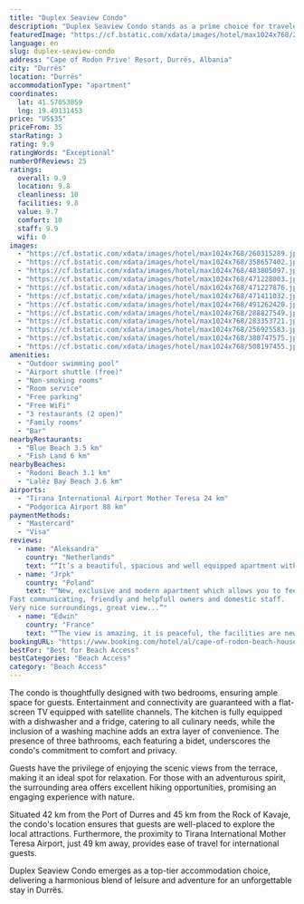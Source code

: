 ```yaml
---
title: "Duplex Seaview Condo"
description: "Duplex Seaview Condo stands as a prime choice for travelers seeking a blend of comfort and convenience in Durrës."
featuredImage: "https://cf.bstatic.com/xdata/images/hotel/max1024x768/260315289.jpg?k=7101afb0217ad0f6668ab38433ccf51c2895246d736c72b5e3a74d7deae36511&o=&hp=1"
language: en
slug: duplex-seaview-condo
address: "Cape of Rodon Prive' Resort, Durrës, Albania"
city: "Durrës"
location: "Durrës"
accommodationType: "apartment"
coordinates:
  lat: 41.57053859
  lng: 19.49131453
price: "US$35"
priceFrom: 35
starRating: 3
rating: 9.9
ratingWords: "Exceptional"
numberOfReviews: 25
ratings:
  overall: 9.9
  location: 9.8
  cleanliness: 10
  facilities: 9.8
  value: 9.7
  comfort: 10
  staff: 9.9
  wifi: 0
images:
  - "https://cf.bstatic.com/xdata/images/hotel/max1024x768/260315289.jpg?k=7101afb0217ad0f6668ab38433ccf51c2895246d736c72b5e3a74d7deae36511&o=&hp=1"
  - "https://cf.bstatic.com/xdata/images/hotel/max1024x768/358657402.jpg?k=d0c763baccbead4e2a53ed15d7f94777a0adcd92bbf758039ea712086f9a091e&o=&hp=1"
  - "https://cf.bstatic.com/xdata/images/hotel/max1024x768/483805097.jpg?k=9afeb2328204fab9c87d16f04f1ff991074005e14c5de9b5fd140b5ed4a6cef8&o=&hp=1"
  - "https://cf.bstatic.com/xdata/images/hotel/max1024x768/471228003.jpg?k=b49fc000fb272a8e9d50308b7fed5bd50ccd6408f5867d759db1682c73e9942c&o=&hp=1"
  - "https://cf.bstatic.com/xdata/images/hotel/max1024x768/471227876.jpg?k=0734479e75e6ed797aa1e4b930aa3237e19c51e6618193490c94e068fa3adb35&o=&hp=1"
  - "https://cf.bstatic.com/xdata/images/hotel/max1024x768/471411032.jpg?k=acbe013f229a316121b9f1aa282c1244d638f73283ff819f30721e63770c5f81&o=&hp=1"
  - "https://cf.bstatic.com/xdata/images/hotel/max1024x768/491262420.jpg?k=056df8b2ef59b842a422d2745d40af1e462773a09ddceec5bc882e82c3fb72d5&o=&hp=1"
  - "https://cf.bstatic.com/xdata/images/hotel/max1024x768/288827549.jpg?k=fa6d0ff9d5664654251c7a41970060554ed15db20b4823ee4988f37163f95c44&o=&hp=1"
  - "https://cf.bstatic.com/xdata/images/hotel/max1024x768/283353721.jpg?k=9bc415f1493fca2dc3c079859ecb589517b98dd0152e75ad7b5c31cd80043746&o=&hp=1"
  - "https://cf.bstatic.com/xdata/images/hotel/max1024x768/256925583.jpg?k=5ec433ea8080c8379683c5d226788bd941c882e09cf5547dd1e6a331000999eb&o=&hp=1"
  - "https://cf.bstatic.com/xdata/images/hotel/max1024x768/380747575.jpg?k=d1e139aba3436d44c1b9cfe0f4e0e3336d522e9d43d6c715587a7c2f06021388&o=&hp=1"
  - "https://cf.bstatic.com/xdata/images/hotel/max1024x768/508197455.jpg?k=7ea964780f74db8994aa07a58768dc47e68b5c3711c54d946b5d12e8327bbb65&o=&hp=1"
amenities:
  - "Outdoor swimming pool"
  - "Airport shuttle (free)"
  - "Non-smoking rooms"
  - "Room service"
  - "Free parking"
  - "Free WiFi"
  - "3 restaurants (2 open)"
  - "Family rooms"
  - "Bar"
nearbyRestaurants:
  - "Blue Beach 3.5 km"
  - "Fish Land 6 km"
nearbyBeaches:
  - "Rodoni Beach 3.1 km"
  - "Lalëz Bay Beach 3.6 km"
airports:
  - "Tirana International Airport Mother Teresa 24 km"
  - "Podgorica Airport 88 km"
paymentMethods:
  - "Mastercard"
  - "Visa"
reviews:
  - name: "Aleksandra"
    country: "Netherlands"
    text: "“It’s a beautiful, spacious and well equipped apartment with a great sea view. It’s located in a very peaceful area (so keep that in mind when you are looking for crowds and parties). Some very good and authentic restaurants near by. Swimming pool...”"
  - name: "Jrpk"
    country: "Poland"
    text: "“New, exclusive and modern apartment which allows you to feel like home. Very well and comfortable equiped and supplied (unlimited coffee!).
Fast communicating, friendly and helpfull owners and domestic staff.
Very nice surroundings, great view...”"
  - name: "Edwin"
    country: "France"
    text: "“The view is amazing, it is peaceful, the facilities are new, comfortable and clean. The host is great! It is important to bring cash or be able to do a bank/wire transfer. But it works seamlessly.”"
bookingURL: "https://www.booking.com/hotel/al/cape-of-rodon-beach-house-prive.en-gb.html?aid=8035640"
bestFor: "Best for Beach Access"
bestCategories: "Beach Access"
category: "Beach Access"
---
```


The condo is thoughtfully designed with two bedrooms, ensuring ample space for guests. Entertainment and connectivity are guaranteed with a flat-screen TV equipped with satellite channels. The kitchen is fully equipped with a dishwasher and a fridge, catering to all culinary needs, while the inclusion of a washing machine adds an extra layer of convenience. The presence of three bathrooms, each featuring a bidet, underscores the condo's commitment to comfort and privacy.

Guests have the privilege of enjoying the scenic views from the terrace, making it an ideal spot for relaxation. For those with an adventurous spirit, the surrounding area offers excellent hiking opportunities, promising an engaging experience with nature.

Situated 42 km from the Port of Durres and 45 km from the Rock of Kavaje, the condo's location ensures that guests are well-placed to explore the local attractions. Furthermore, the proximity to Tirana International Mother Teresa Airport, just 49 km away, provides ease of travel for international guests.

Duplex Seaview Condo emerges as a top-tier accommodation choice, delivering a harmonious blend of leisure and adventure for an unforgettable stay in Durrës.